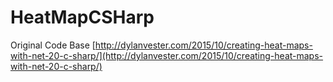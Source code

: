 # HeatMapCSHarp

Original Code Base [http://dylanvester.com/2015/10/creating-heat-maps-with-net-20-c-sharp/](http://dylanvester.com/2015/10/creating-heat-maps-with-net-20-c-sharp/)